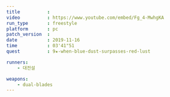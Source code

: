 ```yaml
---
title          :
video          : https://www.youtube.com/embed/Fg_4-MwhgKA
run_type       : freestyle
platform       : pc
patch_version  : 
date           : 2019-11-16
time           : 03'41"51
quest          : 9★-when-blue-dust-surpasses-red-lust

runners:
    - 대전설

weapons:
    - dual-blades
---
```

